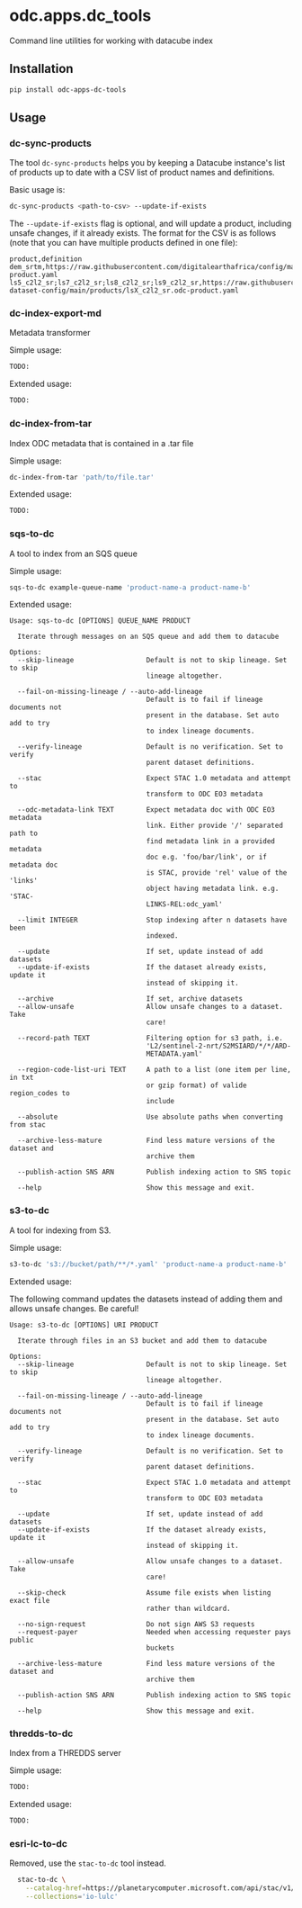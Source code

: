 # odc.apps.dc_tools

Command line utilities for working with datacube index

## Installation

``` bash
pip install odc-apps-dc-tools
```

## Usage

### dc-sync-products

The tool `dc-sync-products` helps you by keeping a Datacube instance's list of products up to date
with a CSV list of product names and definitions.

Basic usage is:

``` bash
dc-sync-products <path-to-csv> --update-if-exists
```

The `--update-if-exists` flag is optional, and will update a product, including unsafe changes, if it already exists.
The format for the CSV is as follows (note that you can have multiple products defined in one file):

```
product,definition
dem_srtm,https://raw.githubusercontent.com/digitalearthafrica/config/master/products/dem_srtm.odc-product.yaml
ls5_c2l2_sr;ls7_c2l2_sr;ls8_c2l2_sr;ls9_c2l2_sr,https://raw.githubusercontent.com/opendatacube/datacube-dataset-config/main/products/lsX_c2l2_sr.odc-product.yaml

```

### dc-index-export-md

Metadata transformer

Simple usage:

``` bash
TODO:

```

Extended usage:

``` bash
TODO:
```

### dc-index-from-tar

Index ODC metadata that is contained in a .tar file

Simple usage:

``` bash
dc-index-from-tar 'path/to/file.tar'

```

Extended usage:

``` bash
TODO:
```

### sqs-to-dc

A tool to index from an SQS queue

Simple usage:

``` bash
sqs-to-dc example-queue-name 'product-name-a product-name-b'

```

Extended usage:

``` text
Usage: sqs-to-dc [OPTIONS] QUEUE_NAME PRODUCT

  Iterate through messages on an SQS queue and add them to datacube

Options:
  --skip-lineage                  Default is not to skip lineage. Set to skip
                                  lineage altogether.

  --fail-on-missing-lineage / --auto-add-lineage
                                  Default is to fail if lineage documents not
                                  present in the database. Set auto add to try
                                  to index lineage documents.

  --verify-lineage                Default is no verification. Set to verify
                                  parent dataset definitions.

  --stac                          Expect STAC 1.0 metadata and attempt to
                                  transform to ODC EO3 metadata

  --odc-metadata-link TEXT        Expect metadata doc with ODC EO3 metadata
                                  link. Either provide '/' separated path to
                                  find metadata link in a provided metadata
                                  doc e.g. 'foo/bar/link', or if metadata doc
                                  is STAC, provide 'rel' value of the 'links'
                                  object having metadata link. e.g. 'STAC-
                                  LINKS-REL:odc_yaml'

  --limit INTEGER                 Stop indexing after n datasets have been
                                  indexed.

  --update                        If set, update instead of add datasets
  --update-if-exists              If the dataset already exists, update it
                                  instead of skipping it.

  --archive                       If set, archive datasets
  --allow-unsafe                  Allow unsafe changes to a dataset. Take
                                  care!

  --record-path TEXT              Filtering option for s3 path, i.e.
                                  'L2/sentinel-2-nrt/S2MSIARD/*/*/ARD-
                                  METADATA.yaml'

  --region-code-list-uri TEXT     A path to a list (one item per line, in txt
                                  or gzip format) of valide region_codes to
                                  include

  --absolute                      Use absolute paths when converting from stac

  --archive-less-mature           Find less mature versions of the dataset and
                                  archive them
                                  
  --publish-action SNS ARN        Publish indexing action to SNS topic

  --help                          Show this message and exit.
```

### s3-to-dc

A tool for indexing from S3.

Simple usage:

``` bash
s3-to-dc 's3://bucket/path/**/*.yaml' 'product-name-a product-name-b'

```

Extended usage:

The following command updates the datasets instead of adding them and allows unsafe changes. Be careful!

``` text
Usage: s3-to-dc [OPTIONS] URI PRODUCT

  Iterate through files in an S3 bucket and add them to datacube

Options:
  --skip-lineage                  Default is not to skip lineage. Set to skip
                                  lineage altogether.

  --fail-on-missing-lineage / --auto-add-lineage
                                  Default is to fail if lineage documents not
                                  present in the database. Set auto add to try
                                  to index lineage documents.

  --verify-lineage                Default is no verification. Set to verify
                                  parent dataset definitions.

  --stac                          Expect STAC 1.0 metadata and attempt to
                                  transform to ODC EO3 metadata

  --update                        If set, update instead of add datasets
  --update-if-exists              If the dataset already exists, update it
                                  instead of skipping it.

  --allow-unsafe                  Allow unsafe changes to a dataset. Take
                                  care!

  --skip-check                    Assume file exists when listing exact file
                                  rather than wildcard.

  --no-sign-request               Do not sign AWS S3 requests
  --request-payer                 Needed when accessing requester pays public
                                  buckets

  --archive-less-mature           Find less mature versions of the dataset and
                                  archive them

  --publish-action SNS ARN        Publish indexing action to SNS topic

  --help                          Show this message and exit.
```

### thredds-to-dc

Index from a THREDDS server

Simple usage:

``` bash
TODO:

```

Extended usage:

``` bash
TODO:
```

### esri-lc-to-dc

Removed, use the `stac-to-dc` tool instead.

``` bash
  stac-to-dc \
    --catalog-href=https://planetarycomputer.microsoft.com/api/stac/v1/ \
    --collections='io-lulc'
```
